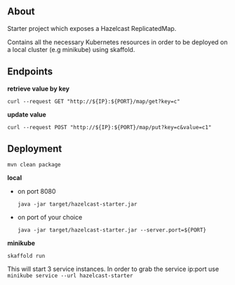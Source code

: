## About

Starter project which exposes a Hazelcast ReplicatedMap.

Contains all the necessary Kubernetes resources in order to be deployed on a local cluster (e.g minikube) using skaffold. 

## Endpoints

**retrieve value by key**

```curl --request GET "http://${IP}:${PORT}/map/get?key=c"```

**update value**

```curl --request POST "http://${IP}:${PORT}/map/put?key=c&value=c1"```

## Deployment

```mvn clean package```

**local**
* on port 8080

  ```java -jar target/hazelcast-starter.jar```
  
* on port of your choice

  ```java -jar target/hazelcast-starter.jar --server.port=${PORT}```

**minikube**

```skaffold run```

This will start 3 service instances. In order to grab the service ip:port use ```minikube service --url hazelcast-starter```

